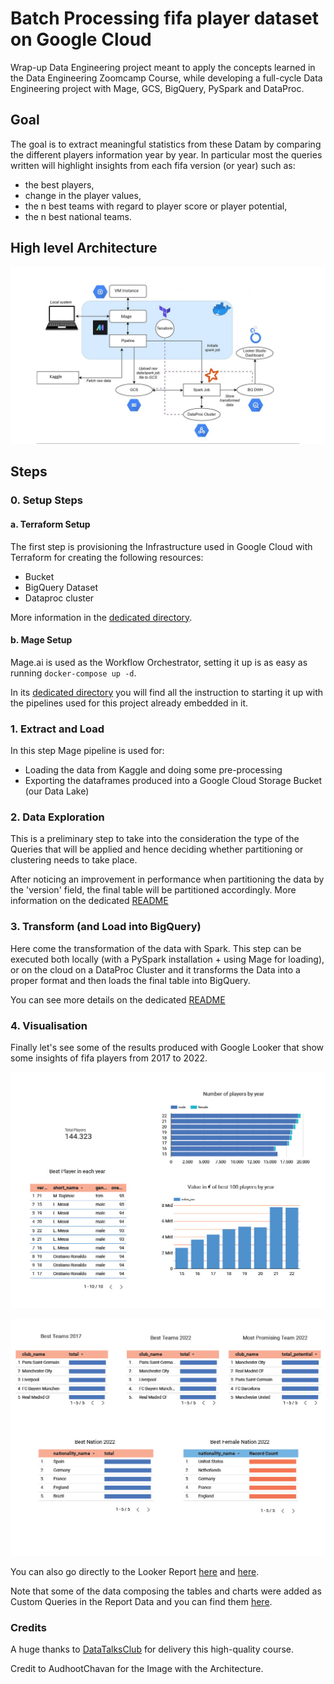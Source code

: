 # Batch Processing fifa player dataset on Google Cloud
Wrap-up Data Engineering project meant to apply the concepts learned in the Data Engineering Zoomcamp Course, while developing a full-cycle Data Engineering project with Mage, GCS, BigQuery, PySpark and DataProc.

## Goal

The goal is to extract meaningful statistics from these Datam by comparing the different players information year by year. 
In particular most the queries written will highlight insights from each fifa version (or year) such as:
* the best players,
* change in the player values,
* the n best teams with regard to player score or player potential,
* the n best national teams.

## High level Architecture

![Project Architecture](https://github.com/lorenzomighie/batch-processing-fifa-dataset-on-gcp/blob/main/images/architecture.jpg)

## Steps

### 0. Setup Steps

#### a. Terraform Setup

The first step is provisioning the Infrastructure used in Google Cloud with Terraform for creating the following resources:
* Bucket
* BigQuery Dataset
* Dataproc cluster

More information in the [dedicated directory](https://github.com/lorenzomighie/batch-processing-fifa-dataset-on-gcp/tree/main/terraform).

#### b. Mage Setup

Mage.ai is used as the Workflow Orchestrator, setting it up is as easy as running `docker-compose up -d`.

In its [dedicated directory](https://github.com/lorenzomighie/batch-processing-fifa-dataset-on-gcp/tree/main/mage) you will find all the instruction to starting it up with the pipelines used for this project already embedded in it.
   
### 1. Extract and Load

In this step Mage pipeline is used for:
* Loading the data from Kaggle and doing some pre-processing
* Exporting the dataframes produced into a Google Cloud Storage Bucket (our Data Lake)

### 2. Data Exploration

This is a preliminary step to take into the consideration the type of the Queries that will be applied and hence deciding whether partitioning or clustering needs to take place. 

After noticing an improvement in performance when partitioning the data by the 'version' field, the final table will be partitioned accordingly.
More information on the dedicated [README](https://github.com/lorenzomighie/batch-processing-fifa-dataset-on-gcp/blob/main/bigquery/README.md)

### 3. Transform (and Load into BigQuery)

Here come the transformation of the data with Spark.
This step can be executed both locally (with a PySpark installation + using Mage for loading), or on the cloud on a DataProc Cluster and it transforms the Data into a proper format and then loads the final table into BigQuery.

You can see more details on the dedicated [README](https://github.com/lorenzomighie/batch-processing-fifa-dataset-on-gcp/blob/main/bigquery/README.md)

### 4. Visualisation

Finally let's see some of the results produced with Google Looker that show some insights of fifa players from 2017 to 2022.

![Fifa Players Statistics](https://github.com/lorenzomighie/batch-processing-fifa-dataset-on-gcp/blob/main/images/fifa_stats.jpg)

![Fifa Players Teams and National Team Statistics](https://github.com/lorenzomighie/batch-processing-fifa-dataset-on-gcp/blob/main/images/fifa_team_stats.jpg)

You can also go directly to the Looker Report [here](https://lookerstudio.google.com/reporting/c62af307-5e4b-4baf-a798-2ab39f905be8) and [here](https://lookerstudio.google.com/reporting/67a602f4-1d66-4820-aebc-2c7a1075a654).

Note that some of the data composing the tables and charts were added as Custom Queries in the Report Data and you can find them [here](https://github.com/lorenzomighie/batch-processing-fifa-dataset-on-gcp/blob/main/bigquery/queries_partition.sql).

### Credits

A huge thanks to [DataTalksClub](https://github.com/DataTalksClub) for delivery this high-quality course.

Credit to AudhootChavan for the Image with the Architecture.

